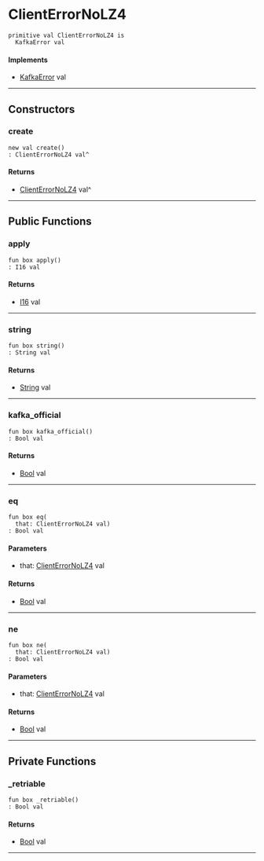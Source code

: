 # ClientErrorNoLZ4

```pony
primitive val ClientErrorNoLZ4 is
  KafkaError val
```

#### Implements

* [KafkaError](pony-kafka-KafkaError) val

---

## Constructors

### create

```pony
new val create()
: ClientErrorNoLZ4 val^
```

#### Returns

* [ClientErrorNoLZ4](pony-kafka-ClientErrorNoLZ4) val^

---

## Public Functions

### apply

```pony
fun box apply()
: I16 val
```

#### Returns

* [I16](builtin-I16) val

---

### string

```pony
fun box string()
: String val
```

#### Returns

* [String](builtin-String) val

---

### kafka_official

```pony
fun box kafka_official()
: Bool val
```

#### Returns

* [Bool](builtin-Bool) val

---

### eq

```pony
fun box eq(
  that: ClientErrorNoLZ4 val)
: Bool val
```
#### Parameters

*   that: [ClientErrorNoLZ4](pony-kafka-ClientErrorNoLZ4) val

#### Returns

* [Bool](builtin-Bool) val

---

### ne

```pony
fun box ne(
  that: ClientErrorNoLZ4 val)
: Bool val
```
#### Parameters

*   that: [ClientErrorNoLZ4](pony-kafka-ClientErrorNoLZ4) val

#### Returns

* [Bool](builtin-Bool) val

---

## Private Functions

### _retriable

```pony
fun box _retriable()
: Bool val
```

#### Returns

* [Bool](builtin-Bool) val

---

